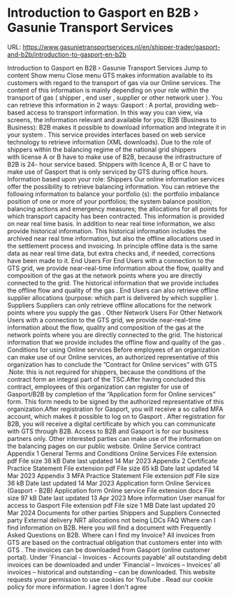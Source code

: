 # Introduction to Gasport en B2B › Gasunie Transport Services

URL: https://www.gasunietransportservices.nl/en/shipper-trader/gasport-and-b2b/introduction-to-gasport-en-b2b

Introduction to Gasport en B2B › Gasunie Transport Services
Jump to content
Show menu
Close menu
GTS
makes information available to its customers with regard to the transport of
gas
via our Online services. The content of this information is mainly depending on your role within the transport of
gas
(
shipper
,
end user
,
supplier
or other
network user
).
You can retrieve this information in 2 ways:
Gasport
: A portal, providing web-based access to transport information. In this way      you can view, via screens, the information relevant and available for you;
B2B (Business to Business): B2B makes it possible to download information and integrate it in      your
system
. This service provides interfaces based on web service      technology to retrieve information (XML downloads).
Due to the role of shippers within the balancing regime of the
national grid
shippers with license A or B have to make use of B2B, because the infrastructure of B2B is 24-
hour
service based. Shippers with licence A, B or C have to make use of Gasport that is only serviced by
GTS
during office hours.
Information based upon your role:
Shippers
Our online information services offer the possibility to retrieve balancing information. You can retrieve the following information to balance your
portfolio
(s):
the
portfolio
imbalance      position of one or more of your portfolios;
the
system
balance      position;
balancing actions and emergency      measures;
the
allocations
for all points for which      transport
capacity
has been contracted.
This information is provided on near real time basis.
In addition to near real time information, we also provide historical information. This historical information includes the archived near real time information, but also the offline allocations used in the settlement process and invoicing. In principle offline data is the same data as near real time data, but extra checks and, if needed, corrections have been made to it.
End Users
For End Users with a
connection
to the
GTS
grid, we provide near-real-time information about the flow, quality and composition of the
gas
at the network points where you are directly connected to the grid. The historical information that we provide includes the offline flow and quality of the
gas
. End Users can also retrieve offline
supplier
allocations
(purpose: which part is delivered by which
supplier
).
Suppliers
Suppliers can only retrieve
offline allocations
for the network points where you
supply
the
gas
.
Other Network Users
For Other Network Users with a
connection
to the
GTS
grid, we provide near-real-time information about the flow, quality and composition of the
gas
at the network points where you are directly connected to the grid. The historical information that we provide includes the offline flow and quality of the
gas
.
Conditions for using Online services
Before employees of an organization can make use of our Online services, an authorized representative of this organization has to conclude the ”Contract for Online services” with
GTS
.Note: this is not required for shippers, because the conditions of the contract form an integral part of the TSC.After having concluded this contract, employees of this organization can register for use of Gasport/B2B by completion of the “Application form for Online services” form. This form needs to be signed by the authorized representative of this organization.After registration for Gasport, you will receive a so called MFA account, which makes it possible to log on to
Gasport
.
After registration for B2B, you will receive a digital certificate by which you can communicate with
GTS
through B2B.
Access to B2B and Gasport is for our business partners only. Other interested parties can make use of the information on the
balancing pages
on our public website.
Online Service contract
Appendix 1 General Terms and Conditions Online Services
File extension
pdf
File size
38 kB
Date last updated
14 Mar 2023
Appendix 2 Certificate Practice Statement
File extension
pdf
File size
65 kB
Date last updated
14 Mar 2023
Appendix 3 MFA Practice Statement
File extension
pdf
File size
36 kB
Date last updated
14 Mar 2023
Application form Online Services (Gasport - B2B)
Application form Online service
File extension
docx
File size
97 kB
Date last updated
13 Apr 2023
More information
User manual for access to Gasport
File extension
pdf
File size
1 MB
Date last updated
20 Mar 2024
Documents for other parties
Shippers and Suppliers
Connected party
External      delivery NRT allocations not being LDCs
FAQ
Where can I find information on B2B.
Here
you will find a document with Frequently Asked Questions on B2B.
Where can I find my Invoice?
All invoices from
GTS
are based on the contractual obligation that customers enter into with
GTS
. The invoices can be downloaded from Gasport (online
customer
portal). Under 'Financial - Invoices - Accounts payable' all outstanding debit invoices can be downloaded and under ‘Financial – Invoices – Invoices’
all invoices
– historical and outstanding – can be downloaded.
This website requests your permission to use cookies for
YouTube
. Read our
cookie policy
for more information.
I agree
I don't agree